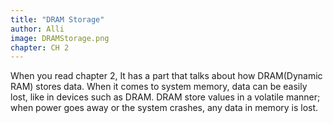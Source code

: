 ```yaml
---
title: "DRAM Storage" 
author: Alli
image: DRAMStorage.png
chapter: CH 2
---
```

When you read chapter 2, It has a part that talks about how DRAM(Dynamic RAM) stores data. 
When it comes to system memory, data can be easily lost, like in devices such as DRAM.
DRAM store values in a volatile manner; when power goes away or the system crashes,
any data in memory is lost.
